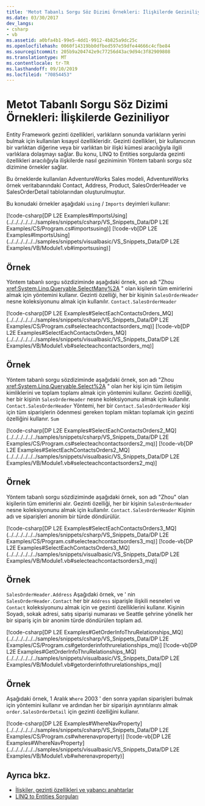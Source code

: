 ```yaml
---
title: 'Metot Tabanlı Sorgu Söz Dizimi Örnekleri: İlişkilerde Geziniliyor'
ms.date: 03/30/2017
dev_langs:
- csharp
- vb
ms.assetid: a0bfa4b1-99e5-4dd1-9912-4b825a9dc25c
ms.openlocfilehash: 0060f14319bb0dfbed597e59dfe44666c4cfbe84
ms.sourcegitcommit: 205b9a204742e9c77256d43ac9d94c3f82909808
ms.translationtype: MT
ms.contentlocale: tr-TR
ms.lasthandoff: 09/10/2019
ms.locfileid: "70854453"
---
```

# <a name="method-based-query-syntax-examples-navigating-relationships"></a>Metot Tabanlı Sorgu Söz Dizimi Örnekleri: İlişkilerde Geziniliyor
Entity Framework gezinti özellikleri, varlıkların sonunda varlıkların yerini bulmak için kullanılan kısayol özellikleridir. Gezinti özellikleri, bir kullanıcının bir varlıktan diğerine veya bir varlıktan bir ilişki kümesi aracılığıyla ilgili varlıklara dolaşmayı sağlar. Bu konu, LINQ to Entities sorgularda gezinti özellikleri aracılığıyla ilişkilerde nasıl geziniminin Yöntem tabanlı sorgu söz dizimine örnekler sağlar.  
  
 Bu örneklerde kullanılan AdventureWorks Sales modeli, AdventureWorks örnek veritabanındaki Contact, Address, Product, SalesOrderHeader ve SalesOrderDetail tablolarından oluşturulmuştur.  
  
 Bu konudaki örnekler aşağıdaki `using` / `Imports` deyimleri kullanır:  
  
 [!code-csharp[DP L2E Examples#ImportsUsing](../../../../../../samples/snippets/csharp/VS_Snippets_Data/DP L2E Examples/CS/Program.cs#importsusing)]
 [!code-vb[DP L2E Examples#ImportsUsing](../../../../../../samples/snippets/visualbasic/VS_Snippets_Data/DP L2E Examples/VB/Module1.vb#importsusing)]  
  
## <a name="example"></a>Örnek  
 Yöntem tabanlı sorgu sözdiziminde aşağıdaki örnek, son adı "Zhou <xref:System.Linq.Queryable.SelectMany%2A> " olan kişilerin tüm emirlerini almak için yöntemini kullanır. Gezinti özelliği, her bir kişinin `SalesOrderHeader` nesne koleksiyonunu almak için kullanılır. `Contact.SalesOrderHeader`  
  
 [!code-csharp[DP L2E Examples#SelectEachContactsOrders_MQ](../../../../../../samples/snippets/csharp/VS_Snippets_Data/DP L2E Examples/CS/Program.cs#selecteachcontactsorders_mq)]
 [!code-vb[DP L2E Examples#SelectEachContactsOrders_MQ](../../../../../../samples/snippets/visualbasic/VS_Snippets_Data/DP L2E Examples/VB/Module1.vb#selecteachcontactsorders_mq)]  
  
## <a name="example"></a>Örnek  
 Yöntem tabanlı sorgu sözdiziminde aşağıdaki örnek, son adı "Zhou <xref:System.Linq.Queryable.Select%2A> " olan her kişi için tüm iletişim kimliklerini ve toplam toplamı almak için yöntemini kullanır. Gezinti özelliği, her bir kişinin `SalesOrderHeader` nesne koleksiyonunu almak için kullanılır. `Contact.SalesOrderHeader` Yöntemi, her bir `Contact.SalesOrderHeader` kişi için tüm siparişlerin ödenmesi gereken toplam miktarı toplamak için gezinti özelliğini kullanır. `Sum`  
  
 [!code-csharp[DP L2E Examples#SelectEachContactsOrders2_MQ](../../../../../../samples/snippets/csharp/VS_Snippets_Data/DP L2E Examples/CS/Program.cs#selecteachcontactsorders2_mq)]
 [!code-vb[DP L2E Examples#SelectEachContactsOrders2_MQ](../../../../../../samples/snippets/visualbasic/VS_Snippets_Data/DP L2E Examples/VB/Module1.vb#selecteachcontactsorders2_mq)]  
  
## <a name="example"></a>Örnek  
 Yöntem tabanlı sorgu sözdiziminde aşağıdaki örnek, son adı "Zhou" olan kişilerin tüm emirlerini alır. Gezinti özelliği, her bir kişinin `SalesOrderHeader` nesne koleksiyonunu almak için kullanılır. `Contact.SalesOrderHeader` Kişinin adı ve siparişleri anonim bir türde döndürülür.  
  
 [!code-csharp[DP L2E Examples#SelectEachContactsOrders3_MQ](../../../../../../samples/snippets/csharp/VS_Snippets_Data/DP L2E Examples/CS/Program.cs#selecteachcontactsorders3_mq)]
 [!code-vb[DP L2E Examples#SelectEachContactsOrders3_MQ](../../../../../../samples/snippets/visualbasic/VS_Snippets_Data/DP L2E Examples/VB/Module1.vb#selecteachcontactsorders3_mq)]  
  
## <a name="example"></a>Örnek  
 `SalesOrderHeader.Address` Aşağıdaki örnek, ve ' nin `SalesOrderHeader.Contact` her bir `Address` siparişle ilişkili nesneleri ve `Contact` koleksiyonunu almak için ve gezinti özelliklerini kullanır. Kişinin Soyadı, sokak adresi, satış siparişi numarası ve Seattle şehrine yönelik her bir sipariş için bir anonim türde döndürülen toplam ad.  
  
 [!code-csharp[DP L2E Examples#GetOrderInfoThruRelationships_MQ](../../../../../../samples/snippets/csharp/VS_Snippets_Data/DP L2E Examples/CS/Program.cs#getorderinfothrurelationships_mq)]
 [!code-vb[DP L2E Examples#GetOrderInfoThruRelationships_MQ](../../../../../../samples/snippets/visualbasic/VS_Snippets_Data/DP L2E Examples/VB/Module1.vb#getorderinfothrurelationships_mq)]  
  
## <a name="example"></a>Örnek  
 Aşağıdaki örnek, 1 Aralık `Where` 2003 ' den sonra yapılan siparişleri bulmak için yöntemini kullanır ve ardından her bir siparişin ayrıntılarını almak `order.SalesOrderDetail` için gezinti özelliğini kullanır.  
  
 [!code-csharp[DP L2E Examples#WhereNavProperty](../../../../../../samples/snippets/csharp/VS_Snippets_Data/DP L2E Examples/CS/Program.cs#wherenavproperty)]
 [!code-vb[DP L2E Examples#WhereNavProperty](../../../../../../samples/snippets/visualbasic/VS_Snippets_Data/DP L2E Examples/VB/Module1.vb#wherenavproperty)]  
  
## <a name="see-also"></a>Ayrıca bkz.

- [İlişkiler, gezinti özellikleri ve yabancı anahtarlar](/ef/ef6/fundamentals/relationships)
- [LINQ to Entities Sorguları](queries-in-linq-to-entities.md)
